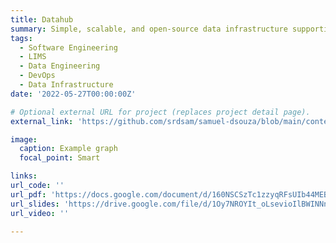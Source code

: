 ```yaml
---
title: Datahub
summary: Simple, scalable, and open-source data infrastructure supporting scientific discovery and insight.
tags:
  - Software Engineering
  - LIMS
  - Data Engineering
  - DevOps
  - Data Infrastructure
date: '2022-05-27T00:00:00Z'

# Optional external URL for project (replaces project detail page).
external_link: 'https://github.com/srdsam/samuel-dsouza/blob/main/content/project/datahub/'

image:
  caption: Example graph
  focal_point: Smart

links:
url_code: ''
url_pdf: 'https://docs.google.com/document/d/160NSCSzTc1zzyqRFsUIb44MEBBRTtFT-qFNMP4yRSFw/edit?usp=sharing'
url_slides: 'https://drive.google.com/file/d/1Oy7NROYIt_oLsevioIlBWINNnQxpp6ku/view?usp=sharing'
url_video: ''

---
```



